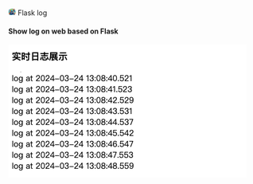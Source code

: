<img src="./images/log.webp" width = "15">  Flask log</img>

#### Show log on web based on Flask
![](./images/image.png)